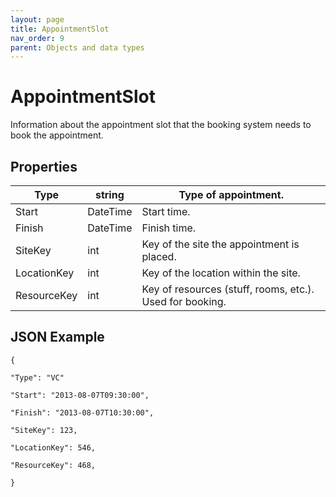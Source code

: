 ```yaml
---
layout: page
title: AppointmentSlot
nav_order: 9
parent: Objects and data types
---
```


# AppointmentSlotInformation about the appointment slot that the booking system needs to book the appointment.## Properties| Type | string | Type of appointment. || --- | --- | --- || Start | DateTime | Start time. || Finish | DateTime | Finish time. || SiteKey | int | Key of the site the appointment is placed. || LocationKey | int | Key of the location within the site. || ResourceKey | int | Key of resources (stuff, rooms, etc.). Used for booking. |## JSON Example```{"Type": "VC""Start": "2013-08-07T09:30:00","Finish": "2013-08-07T10:30:00","SiteKey": 123,"LocationKey": 546,"ResourceKey": 468,}```
